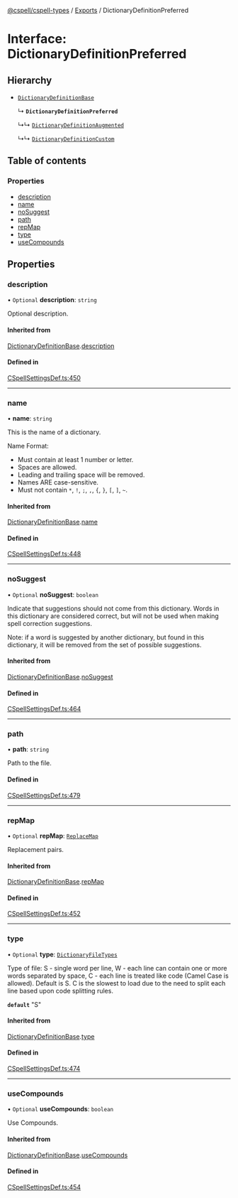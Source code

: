 [@cspell/cspell-types](../README.md) / [Exports](../modules.md) / DictionaryDefinitionPreferred

# Interface: DictionaryDefinitionPreferred

## Hierarchy

- [`DictionaryDefinitionBase`](DictionaryDefinitionBase.md)

  ↳ **`DictionaryDefinitionPreferred`**

  ↳↳ [`DictionaryDefinitionAugmented`](DictionaryDefinitionAugmented.md)

  ↳↳ [`DictionaryDefinitionCustom`](DictionaryDefinitionCustom.md)

## Table of contents

### Properties

- [description](DictionaryDefinitionPreferred.md#description)
- [name](DictionaryDefinitionPreferred.md#name)
- [noSuggest](DictionaryDefinitionPreferred.md#nosuggest)
- [path](DictionaryDefinitionPreferred.md#path)
- [repMap](DictionaryDefinitionPreferred.md#repmap)
- [type](DictionaryDefinitionPreferred.md#type)
- [useCompounds](DictionaryDefinitionPreferred.md#usecompounds)

## Properties

### description

• `Optional` **description**: `string`

Optional description.

#### Inherited from

[DictionaryDefinitionBase](DictionaryDefinitionBase.md).[description](DictionaryDefinitionBase.md#description)

#### Defined in

[CSpellSettingsDef.ts:450](https://github.com/streetsidesoftware/cspell/blob/a151ccc/packages/cspell-types/src/CSpellSettingsDef.ts#L450)

___

### name

• **name**: `string`

This is the name of a dictionary.

Name Format:
- Must contain at least 1 number or letter.
- Spaces are allowed.
- Leading and trailing space will be removed.
- Names ARE case-sensitive.
- Must not contain `*`, `!`, `;`, `,`, `{`, `}`, `[`, `]`, `~`.

#### Inherited from

[DictionaryDefinitionBase](DictionaryDefinitionBase.md).[name](DictionaryDefinitionBase.md#name)

#### Defined in

[CSpellSettingsDef.ts:448](https://github.com/streetsidesoftware/cspell/blob/a151ccc/packages/cspell-types/src/CSpellSettingsDef.ts#L448)

___

### noSuggest

• `Optional` **noSuggest**: `boolean`

Indicate that suggestions should not come from this dictionary.
Words in this dictionary are considered correct, but will not be
used when making spell correction suggestions.

Note: if a word is suggested by another dictionary, but found in
this dictionary, it will be removed from the set of
possible suggestions.

#### Inherited from

[DictionaryDefinitionBase](DictionaryDefinitionBase.md).[noSuggest](DictionaryDefinitionBase.md#nosuggest)

#### Defined in

[CSpellSettingsDef.ts:464](https://github.com/streetsidesoftware/cspell/blob/a151ccc/packages/cspell-types/src/CSpellSettingsDef.ts#L464)

___

### path

• **path**: `string`

Path to the file.

#### Defined in

[CSpellSettingsDef.ts:479](https://github.com/streetsidesoftware/cspell/blob/a151ccc/packages/cspell-types/src/CSpellSettingsDef.ts#L479)

___

### repMap

• `Optional` **repMap**: [`ReplaceMap`](../modules.md#replacemap)

Replacement pairs.

#### Inherited from

[DictionaryDefinitionBase](DictionaryDefinitionBase.md).[repMap](DictionaryDefinitionBase.md#repmap)

#### Defined in

[CSpellSettingsDef.ts:452](https://github.com/streetsidesoftware/cspell/blob/a151ccc/packages/cspell-types/src/CSpellSettingsDef.ts#L452)

___

### type

• `Optional` **type**: [`DictionaryFileTypes`](../modules.md#dictionaryfiletypes)

Type of file:
S - single word per line,
W - each line can contain one or more words separated by space,
C - each line is treated like code (Camel Case is allowed).
Default is S.
C is the slowest to load due to the need to split each line based upon code splitting rules.

**`default`** "S"

#### Inherited from

[DictionaryDefinitionBase](DictionaryDefinitionBase.md).[type](DictionaryDefinitionBase.md#type)

#### Defined in

[CSpellSettingsDef.ts:474](https://github.com/streetsidesoftware/cspell/blob/a151ccc/packages/cspell-types/src/CSpellSettingsDef.ts#L474)

___

### useCompounds

• `Optional` **useCompounds**: `boolean`

Use Compounds.

#### Inherited from

[DictionaryDefinitionBase](DictionaryDefinitionBase.md).[useCompounds](DictionaryDefinitionBase.md#usecompounds)

#### Defined in

[CSpellSettingsDef.ts:454](https://github.com/streetsidesoftware/cspell/blob/a151ccc/packages/cspell-types/src/CSpellSettingsDef.ts#L454)
